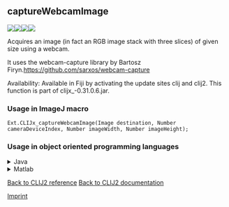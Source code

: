 ## captureWebcamImage
<img src="images/mini_empty_logo.png"/><img src="images/mini_empty_logo.png"/><img src="images/mini_clijx_logo.png"/><img src="images/mini_empty_logo.png"/>

Acquires an image (in fact an RGB image stack with three slices) of given size using a webcam. 

It uses the webcam-capture library by Bartosz Firyn.https://github.com/sarxos/webcam-capture

Availability: Available in Fiji by activating the update sites clij and clij2.
This function is part of clijx_-0.31.0.6.jar.

### Usage in ImageJ macro
```
Ext.CLIJx_captureWebcamImage(Image destination, Number cameraDeviceIndex, Number imageWidth, Number imageHeight);
```


### Usage in object oriented programming languages



<details>

<summary>
Java
</summary>
<pre class="highlight">// init CLIJ and GPU
import net.haesleinhuepf.clijx.CLIJx;
import net.haesleinhuepf.clij.clearcl.ClearCLBuffer;
CLIJx clijx = CLIJx.getInstance();

// get input parameters
destination = clijx.create();
int cameraDeviceIndex = 10;
int imageWidth = 20;
int imageHeight = 30;
</pre>

<pre class="highlight">
// Execute operation on GPU
clijx.captureWebcamImage(destination, cameraDeviceIndex, imageWidth, imageHeight);
</pre>

<pre class="highlight">
// show result
destinationImagePlus = clijx.pull(destination);
destinationImagePlus.show();

// cleanup memory on GPU
clijx.release(destination);
</pre>

</details>



<details>

<summary>
Matlab
</summary>
<pre class="highlight">% init CLIJ and GPU
clijx = init_clatlabx();

% get input parameters
destination = clijx.create();
cameraDeviceIndex = 10;
imageWidth = 20;
imageHeight = 30;
</pre>

<pre class="highlight">
% Execute operation on GPU
clijx.captureWebcamImage(destination, cameraDeviceIndex, imageWidth, imageHeight);
</pre>

<pre class="highlight">
% show result
destination = clijx.pullMat(destination)

% cleanup memory on GPU
clijx.release(destination);
</pre>

</details>



[Back to CLIJ2 reference](https://clij.github.io/clij2-docs/reference)
[Back to CLIJ2 documentation](https://clij.github.io/clij2-docs)

[Imprint](https://clij.github.io/imprint)
